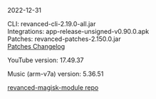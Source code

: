 2022-12-31
  
CLI: revanced-cli-2.19.0-all.jar  
Integrations: app-release-unsigned-v0.90.0.apk  
Patches: revanced-patches-2.150.0.jar  
[Patches Changelog](https://github.com/revanced/revanced-patches/releases/tag/v2.150.0)  

YouTube version: 17.49.37  

Music (arm-v7a) version: 5.36.51  

[revanced-magisk-module repo](https://github.com/j-hc/revanced-magisk-module)
